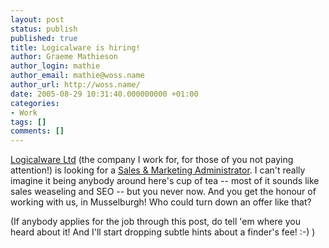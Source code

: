 ```yaml
---
layout: post
status: publish
published: true
title: Logicalware is hiring!
author: Graeme Mathieson
author_login: mathie
author_email: mathie@woss.name
author_url: http://woss.name/
date: 2005-08-29 10:31:40.000000000 +01:00
categories:
- Work
tags: []
comments: []
---
```

<a href="http://www.logicalware.com/">Logicalware Ltd</a> (the company I work for, for those of you not paying attention!) is looking for a <a href="http://www.logicalware.com/smadministrator.html">Sales &amp; Marketing Administrator</a>.  I can't really imagine it being anybody around here's cup of tea -- most of it sounds like sales weaseling and SEO -- but you never now.  And you get the honour of working with us, in Musselburgh!  Who could turn down an offer like that?

(If anybody applies for the job through this post, do tell 'em where you heard about it!  And I'll start dropping subtle hints about a finder's fee! :-) )
